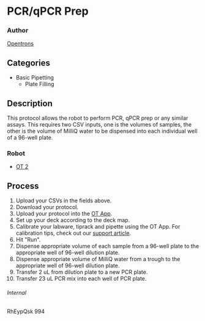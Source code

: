 # PCR/qPCR Prep

### Author
[Opentrons](http://www.opentrons.com/)

## Categories
* Basic Pipetting
    * Plate Filling

## Description
This protocol allows the robot to perform PCR, qPCR prep or any similar assays. This requires two CSV inputs, one is the volumes of samples, the other is the volume of MilliQ water to be dispensed into each individual well of a 96-well plate.

### Robot
* [OT 2](https://opentrons.com/ot-2)

## Process
1. Upload your CSVs in the fields above.
2. Download your protocol.
3. Upload your protocol into the [OT App](https://opentrons.com/ot-app).
4. Set up your deck according to the deck map.
5. Calibrate your labware, tiprack and pipette using the OT App. For calibration tips, check out our [support article](https://support.opentrons.com/ot-2/getting-started-software-setup/deck-calibration).
6. Hit "Run".
7. Dispense appropriate volume of each sample from a 96-well plate to the appropriate well of 96-well dilution plate.
8. Dispense appropriate volume of MilliQ water from a trough to the appropriate well of 96-well dilution plate.
9. Transfer 2 uL from dilution plate to a new PCR plate.
10. Transfer 23 uL PCR mix into each well of PCR plate.

###### Internal
RhEypQsk
994
